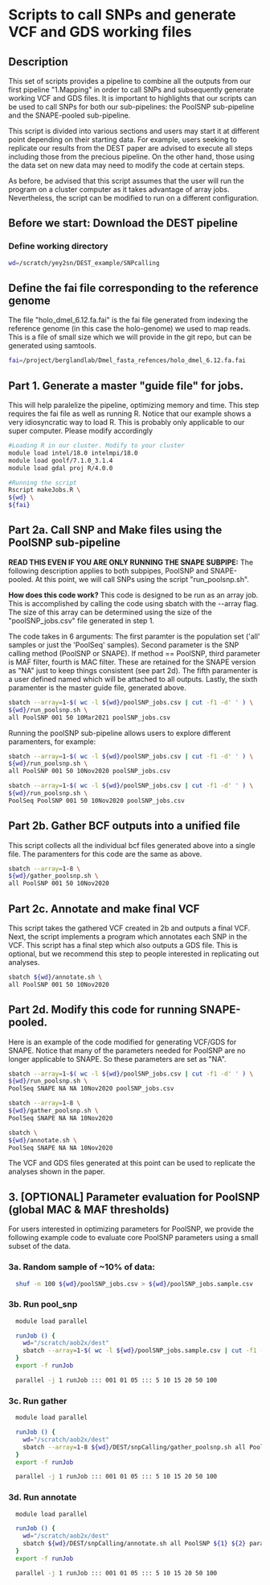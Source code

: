 # Scripts to call SNPs and generate VCF and GDS working files

## Description

This set of scripts provides a pipeline to combine all the outputs from our first pipeline "1.Mapping" in order to call SNPs and subsequently generate working VCF and GDS files. It is important to highlights that our scripts can be used to call SNPs for both our sub-pipelines: the PoolSNP sub-pipeline and the SNAPE-pooled sub-pipeline. 

This script is divided into various sections and users may start it at different point depending on their starting data. For example, users seeking to replicate our results from the DEST paper are advised to execute all steps including those from the precious pipeline. On the other hand, those using the data set on new data may need to modify the code at certain steps.

As before, be advised that this script assumes that the user will run the program on a cluster computer as it takes advantage of array jobs. Nevertheless, the script can be modified to run on a different configuration. 


## Before we start: Download the DEST pipeline
### Define working directory 

```bash
wd=/scratch/yey2sn/DEST_example/SNPcalling
```

## Define the fai file corresponding to the reference genome
The file "holo_dmel_6.12.fa.fai" is the fai file generated from indexing the reference genome (in this case the holo-genome) we used to map reads. This is a file of small size which we will provide in the git repo, but can be generated using samtools.

```bash
fai=/project/berglandlab/Dmel_fasta_refences/holo_dmel_6.12.fa.fai
```
## Part 1. Generate a master "guide file" for jobs.
This will help paralelize the pipeline, optimizing memory and time. This step requires the fai file as well as running R. Notice that our example shows a very idiosyncratic way to load R. This is probably only applicable to our super computer. Please modify accordingly

```bash
#Loading R in our cluster. Modify to your cluster
module load intel/18.0 intelmpi/18.0
module load goolf/7.1.0_3.1.4
module load gdal proj R/4.0.0

#Running the script
Rscript makeJobs.R \
${wd} \
${fai}
```

## Part 2a. Call SNP and Make files using the PoolSNP sub-pipeline

**READ THIS EVEN IF YOU ARE ONLY RUNNING THE SNAPE SUBPIPE:** The following description applies to both subpipes, PoolSNP and SNAPE-pooled. At this point, we will call SNPs using the script "run_poolsnp.sh". 

**How does this code work?** This code is designed to be run as an array job. This is accomplished by calling the code using sbatch with the --array flag. The size of this array can be determined using the size of the "poolSNP_jobs.csv" file generated in step 1. 

The code takes in 6 arguments: The first paramter is the population set ('all' samples or just the 'PoolSeq' samples). Second parameter is the SNP calling method (PoolSNP or SNAPE). If method == PoolSNP, third parameter is MAF filter, fourth is MAC filter. These are retained for the SNAPE version as "NA" just to keep things consistent (see part 2d). The fifth paramenter is a user defined named which will be attached to all outputs. Lastly, the sixth paramenter is the master guide file, generated above.

```bash
sbatch --array=1-$( wc -l ${wd}/poolSNP_jobs.csv | cut -f1 -d' ' ) \
${wd}/run_poolsnp.sh \
all PoolSNP 001 50 10Mar2021 poolSNP_jobs.csv
```

Running the poolSNP sub-pipeline allows users to explore different paramenters, for example:

```bash
sbatch --array=1-$( wc -l ${wd}/poolSNP_jobs.csv | cut -f1 -d' ' ) \
${wd}/run_poolsnp.sh \
all PoolSNP 001 50 10Nov2020 poolSNP_jobs.csv

sbatch --array=1-$( wc -l ${wd}/poolSNP_jobs.csv | cut -f1 -d' ' ) \
${wd}/run_poolsnp.sh \
PoolSeq PoolSNP 001 50 10Nov2020 poolSNP_jobs.csv
```

## Part 2b. Gather BCF outputs into a unified file

This script collects all the individual bcf files generated above into a single file. The paramenters for this code are the same as above.

```bash
sbatch --array=1-8 \
${wd}/gather_poolsnp.sh \
all PoolSNP 001 50 10Nov2020
```

## Part 2c. Annotate and make final VCF

This script takes the gathered VCF created in 2b and outputs a final VCF. Next, the script implements a program which annotates each SNP in the VCF. This script has a final step which also outputs a GDS file. This is optional, but we recommend this step to people interested in replicating out analyses. 

```bash
sbatch ${wd}/annotate.sh \
all PoolSNP 001 50 10Nov2020
```

## Part 2d. Modify this code for running SNAPE-pooled. 

Here is an example of the code modified for generating VCF/GDS for SNAPE. Notice that many of the parameters needed for PoolSNP are no longer applicable to SNAPE. So these parameters are set as "NA".

```bash
sbatch --array=1-$( wc -l ${wd}/poolSNP_jobs.csv | cut -f1 -d' ' ) \
${wd}/run_poolsnp.sh \
PoolSeq SNAPE NA NA 10Nov2020 poolSNP_jobs.csv

sbatch --array=1-8 \
${wd}/gather_poolsnp.sh \
PoolSeq SNAPE NA NA 10Nov2020

sbatch \
${wd}/annotate.sh \
PoolSeq SNAPE NA NA 10Nov2020
```

The VCF and GDS files generated at this point can be used to replicate the analyses shown in the paper. 

## 3. [OPTIONAL] Parameter evaluation for PoolSNP (global MAC & MAF thresholds)

For users interested in optimizing parameters for PoolSNP, we provide the following example code to evaluate core  PoolSNP parameters using a small subset of the data.

### 3a. Random sample of ~10% of data:
```bash
  shuf -n 100 ${wd}/poolSNP_jobs.csv > ${wd}/poolSNP_jobs.sample.csv
```

### 3b. Run pool_snp
```bash
  module load parallel

  runJob () {
    wd="/scratch/aob2x/dest"
    sbatch --array=1-$( wc -l ${wd}/poolSNP_jobs.sample.csv | cut -f1 -d' ' ) ${wd}/DEST/snpCalling/run_poolsnp.sh all PoolSNP ${1} ${2} paramTest poolSNP_jobs.sample.csv
  }
  export -f runJob

  parallel -j 1 runJob ::: 001 01 05 ::: 5 10 15 20 50 100

```

### 3c. Run gather
```bash
  module load parallel

  runJob () {
    wd="/scratch/aob2x/dest"
    sbatch --array=1-8 ${wd}/DEST/snpCalling/gather_poolsnp.sh all PoolSNP ${1} ${2} paramTest
  }
  export -f runJob

  parallel -j 1 runJob ::: 001 01 05 ::: 5 10 15 20 50 100
```

### 3d. Run annotate
```bash
  module load parallel

  runJob () {
    wd="/scratch/aob2x/dest"
    sbatch ${wd}/DEST/snpCalling/annotate.sh all PoolSNP ${1} ${2} paramTest
  }
  export -f runJob

  parallel -j 1 runJob ::: 001 01 05 ::: 5 10 15 20 50 100
```
